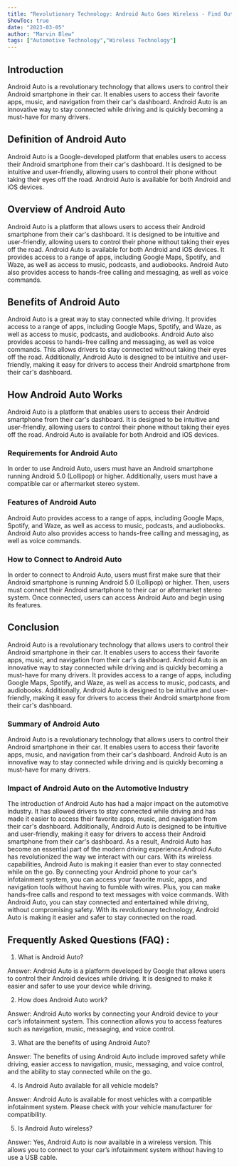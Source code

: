 ```yaml
---
title: "Revolutionary Technology: Android Auto Goes Wireless - Find Out How It Works Now!"
ShowToc: true 
date: "2023-03-05"
author: "Marvin Blew" 
tags: ["Automotive Technology","Wireless Technology"]
---
```

## Introduction

Android Auto is a revolutionary technology that allows users to control their Android smartphone in their car. It enables users to access their favorite apps, music, and navigation from their car's dashboard. Android Auto is an innovative way to stay connected while driving and is quickly becoming a must-have for many drivers. 

## Definition of Android Auto

Android Auto is a Google-developed platform that enables users to access their Android smartphone from their car's dashboard. It is designed to be intuitive and user-friendly, allowing users to control their phone without taking their eyes off the road. Android Auto is available for both Android and iOS devices. 

## Overview of Android Auto

Android Auto is a platform that allows users to access their Android smartphone from their car's dashboard. It is designed to be intuitive and user-friendly, allowing users to control their phone without taking their eyes off the road. Android Auto is available for both Android and iOS devices. It provides access to a range of apps, including Google Maps, Spotify, and Waze, as well as access to music, podcasts, and audiobooks. Android Auto also provides access to hands-free calling and messaging, as well as voice commands. 

## Benefits of Android Auto

Android Auto is a great way to stay connected while driving. It provides access to a range of apps, including Google Maps, Spotify, and Waze, as well as access to music, podcasts, and audiobooks. Android Auto also provides access to hands-free calling and messaging, as well as voice commands. This allows drivers to stay connected without taking their eyes off the road. Additionally, Android Auto is designed to be intuitive and user-friendly, making it easy for drivers to access their Android smartphone from their car's dashboard. 

## How Android Auto Works

Android Auto is a platform that enables users to access their Android smartphone from their car's dashboard. It is designed to be intuitive and user-friendly, allowing users to control their phone without taking their eyes off the road. Android Auto is available for both Android and iOS devices. 

### Requirements for Android Auto

In order to use Android Auto, users must have an Android smartphone running Android 5.0 (Lollipop) or higher. Additionally, users must have a compatible car or aftermarket stereo system. 

### Features of Android Auto

Android Auto provides access to a range of apps, including Google Maps, Spotify, and Waze, as well as access to music, podcasts, and audiobooks. Android Auto also provides access to hands-free calling and messaging, as well as voice commands. 

### How to Connect to Android Auto

In order to connect to Android Auto, users must first make sure that their Android smartphone is running Android 5.0 (Lollipop) or higher. Then, users must connect their Android smartphone to their car or aftermarket stereo system. Once connected, users can access Android Auto and begin using its features. 

## Conclusion 

Android Auto is a revolutionary technology that allows users to control their Android smartphone in their car. It enables users to access their favorite apps, music, and navigation from their car's dashboard. Android Auto is an innovative way to stay connected while driving and is quickly becoming a must-have for many drivers. It provides access to a range of apps, including Google Maps, Spotify, and Waze, as well as access to music, podcasts, and audiobooks. Additionally, Android Auto is designed to be intuitive and user-friendly, making it easy for drivers to access their Android smartphone from their car's dashboard. 

### Summary of Android Auto

Android Auto is a revolutionary technology that allows users to control their Android smartphone in their car. It enables users to access their favorite apps, music, and navigation from their car's dashboard. Android Auto is an innovative way to stay connected while driving and is quickly becoming a must-have for many drivers. 

### Impact of Android Auto on the Automotive Industry

The introduction of Android Auto has had a major impact on the automotive industry. It has allowed drivers to stay connected while driving and has made it easier to access their favorite apps, music, and navigation from their car's dashboard. Additionally, Android Auto is designed to be intuitive and user-friendly, making it easy for drivers to access their Android smartphone from their car's dashboard. As a result, Android Auto has become an essential part of the modern driving experience.Android Auto has revolutionized the way we interact with our cars. With its wireless capabilities, Android Auto is making it easier than ever to stay connected while on the go. By connecting your Android phone to your car's infotainment system, you can access your favorite music, apps, and navigation tools without having to fumble with wires. Plus, you can make hands-free calls and respond to text messages with voice commands. With Android Auto, you can stay connected and entertained while driving, without compromising safety. With its revolutionary technology, Android Auto is making it easier and safer to stay connected on the road.

## Frequently Asked Questions (FAQ) :
1. What is Android Auto?

Answer: Android Auto is a platform developed by Google that allows users to control their Android devices while driving. It is designed to make it easier and safer to use your device while driving.

2. How does Android Auto work?

Answer: Android Auto works by connecting your Android device to your car’s infotainment system. This connection allows you to access features such as navigation, music, messaging, and voice control.

3. What are the benefits of using Android Auto?

Answer: The benefits of using Android Auto include improved safety while driving, easier access to navigation, music, messaging, and voice control, and the ability to stay connected while on the go.

4. Is Android Auto available for all vehicle models?

Answer: Android Auto is available for most vehicles with a compatible infotainment system. Please check with your vehicle manufacturer for compatibility.

5. Is Android Auto wireless?

Answer: Yes, Android Auto is now available in a wireless version. This allows you to connect to your car’s infotainment system without having to use a USB cable.


